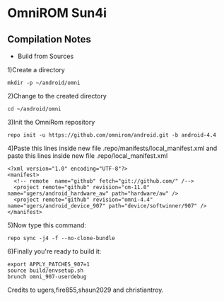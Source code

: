 OmniROM Sun4i
===============
Compilation Notes
-----------------

* Build from Sources

1)Create a directory

	mkdir -p ~/android/omni

2)Change to the created directory

	cd ~/android/omni

3)Init the OmniRom repository

	repo init -u https://github.com/omnirom/android.git -b android-4.4

4)Paste this lines inside new file .repo/manifests/local_manifest.xml
and paste this lines inside new file .repo/local_manifest.xml

	<?xml version="1.0" encoding="UTF-8"?>
	<manifest>
	  <!-- remote  name="github" fetch="git://github.com/" /-->
	  <project remote="github" revision="cm-11.0" name="ugers/android_hardware_aw" path="hardware/aw" />
	  <project remote="github" revision="omni-4.4" name="ugers/android_device_907" path="device/softwinner/907" />
	</manifest>

5)Now type this command:

	repo sync -j4 -f --no-clone-bundle

6)Finally you're ready to build it:

	export APPLY_PATCHES_907=1
	source build/envsetup.sh
	brunch omni_907-userdebug

Credits to ugers,fire855,shaun2029 and christiantroy.
